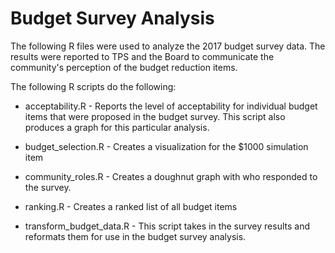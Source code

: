 # Budget Survey Analysis

The following R files were used to analyze the 2017 budget survey data. The results were reported to TPS and the Board to communicate the community's perception of the budget reduction items. 

The following R scripts do the following:
* acceptability.R - Reports the level of acceptability for individual budget items that were proposed in the budget survey. This script also produces a graph for this particular analysis.

* budget_selection.R - Creates a visualization for the $1000 simulation item

* community_roles.R - Creates a doughnut graph with who responded to the survey.

* ranking.R - Creates a ranked list of all budget items

* transform_budget_data.R - This script takes in the survey results and reformats them for use in the budget survey analysis.
